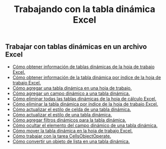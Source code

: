 ﻿---
title: Trabajando con la tabla dinámica Excel
second_title: Aspose.Cells Cloud Documen
linktitle: Tabla dinámica
type: docs
url: /es/pivottables/
aliases: [/working-with-pivot-tables/]
keywords: Working with pivot table on an Excel worksheet
description: Cómo funcionan las API REST de Cloud Aspose.Cells con una tabla dinámica en una hoja de cálculo Excel. El SDK admite varios lenguajes de desarrollo, como Android, C#, Go, Java, NodeJS, Perl, PHP, Python, Ruby y Swift.
weight: 100
kwords: Excel, Office Nube, REST API, Hoja de cálculo, PDF, CSV, JSON, Markdown, Tablas dinámicas
---
## Trabajar con tablas dinámicas en un archivo Excel

- [Cómo obtener información de tablas dinámicas de la hoja de trabajo Excel.](/cells/es/pivot-tables/get-all/)
- [Cómo obtener información de la tabla dinámica por índice de la hoja de trabajo Excel.](/cells/es/pivot-tables/get/)
- [Cómo agregar una tabla dinámica en una hoja de trabajo.](/cells/es/pivot-tables/add/)
- [Cómo agregar un campo dinámico a una tabla dinámica.](/cells/es/pivot-tables/add-pivot-field/)
- [Cómo eliminar todas las tablas dinámicas de la hoja de cálculo Excel.](/cells/es/pivot-tables/clear/)
- [Cómo eliminar la tabla dinámica por índice de la hoja de trabajo Excel.](/cells/es/pivot-tables/delete/)
- [Cómo actualizar el estilo de celda de una tabla dinámica.](/cells/es/pivot-tables/format/)
- [Cómo actualizar el estilo de una tabla dinámica.](/cells/es/pivot-tables/format-all/)
- [Cómo agregar filtros dinámicos para la tabla dinámica.](/cells/es/pivot-tables/add-filters/)
- [Cómo ocultar el elemento del campo dinámico de una tabla dinámica.](/cells/es/pivot-tables/hide-pivot-field-item/)
- [Cómo mover la tabla dinámica en la hoja de trabajo Excel.](/cells/es/pivot-tables/move/)
- [Cómo trabajar con la tarea CellsObjectOperate.](/cells/es/working-with-pivot-table-using-cellsobjectoperate-task/)
- [Cómo convertir un objeto de lista en una tabla dinámica.](/cells/es/pivot-tables/convert-table-to-pivottable/)
